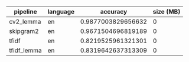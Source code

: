 | pipeline    | language | accuracy           | size (MB) |
|-------------|----------|--------------------|-----------|
| cv2_lemma   | en       | 0.9877003829656632 | 0         |
| skipgram2   | en       | 0.9671504696819189 | 0         |
| tfidf       | en       | 0.8219525961321301 | 0         |
| tfidf_lemma | en       | 0.8319642637313309 | 0         |